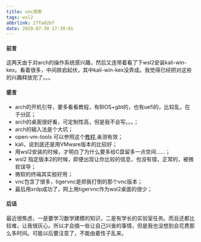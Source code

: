```yaml
---
title: vnc探索
tags: wsl2
abbrlink: 27fa02bf
date: 2020-07-30 17:39:01
---
```


#### 前言

这两天由于对arch的操作系统感兴趣，然后又连带着看了下wsl2安装kali-win-kex。看着很多，中间跌宕起伏，其中kali-win-kex没弄成。我觉得已经把对这些的兴趣释放完了。。。

<!-- more -->

#### 感言

- arch的开机引导，要多看看教程，有BIOS+gbt的，也有uefi的，比较乱，在于分区；
- arch的桌面很好看，可定制性高，但是我不会写。。。；
- arch的输入法是个大坑；
- open-vm-tools 可以参照这个[教程](https://ericclose.github.io/Installing-Arch-as-a-guest-with-UEFI-and-GPT.html),亲测有效；
- kali，说到底还是用VMware版本的比较好；
- 用wsl2安装的时候，才明白了为什么要多给C盘留多一点空间……；
- wsl2 指定版本2的时候，即便出现让你比较的信息，也没有错，正常的，被微软误导；
- 微软的终端其实挺好用；
- vnc包含了很多，tigervnc是把我打倒的那个vnc版本；
- 最后用xrdp成功了，网上用tigervnc作为wsl2桌面的很少；

#### 后话

最近很焦虑，一是要学习数学建模的知识，二是有学长的实验室任务。而且还都比较难，让我很灰心。所以才会搞一些让自己兴奋的事情，但是我也没想到会花费那么多时间。可能以后要注意了，不能由着性子乱来。